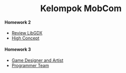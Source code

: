 <center><h1>Kelompok MobCom</h1></center>

#### Homework 2
* [Review LibGDX](/hw2/reviewlibgdx.md)
* [High Concept](/hw2/highconcept_eelbat.md)

#### Homework 3
* [Game Designer and Artist](/hw3/reviewlibgdx.md)
* [Programmer Team ](/hw3/highconcept_eelbat.md)